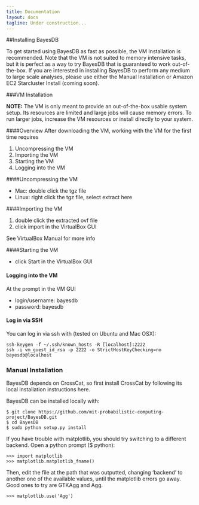 ```yaml
---
title: Documentation
layout: docs
tagline: Under construction...
---
```


##Installing BayesDB

To get started using BayesDB as fast as possible, the VM Installation is recommended. Note that the VM is not suited to memory intensive tasks, but it is perfect as a way to try BayesDB that is guaranteed to work out-of-the-box. If you are interested in installing BayesDB to perform any medium to large scale analyses, please use either the Manual Installation or Amazon EC2 Starcluster Install (coming soon).

###VM Installation

**NOTE:**
The VM is only meant to provide an out-of-the-box usable system setup. Its resources are limited and large jobs will cause memory errors. To run larger jobs, increase the VM resources or install directly to your system.

####Overview
After downloading the VM, working with the VM for the first time requires

1. Uncompressing the VM
2. Importing the VM
3. Starting the VM
4. Logging into the VM

####Uncompressing the VM
- Mac: double click the tgz file
- Linux: right click the tgz file, select extract here

####Importing the VM

1. double click the extracted ovf file
2. click import in the VirtualBox GUI

See VirtualBox Manual for more info

####Starting the VM

- click Start in the VirtualBox GUI

#### Logging into the VM

At the prompt in the VM GUI

- login/username: bayesdb
- password: bayesdb

#### Log in via SSH

You can log in via ssh with (tested on Ubuntu and Mac OSX):

    ssh-keygen -f ~/.ssh/known_hosts -R [localhost]:2222
    ssh -i vm_guest_id_rsa -p 2222 -o StrictHostKeyChecking=no bayesdb@localhost

### Manual Installation

BayesDB depends on CrossCat, so first install CrossCat by following its local installation instructions here.

BayesDB can be installed locally with:

    $ git clone https://github.com/mit-probabilistic-computing-project/BayesDB.git
    $ cd BayesDB
    $ sudo python setup.py install

If you have trouble with matplotlib, you should try switching to a different backend. Open a python prompt ($ python):

    >>> import matplotlib
    >>> matplotlib.matplotlib_fname()

Then, edit the file at the path that was outputted, changing ‘backend’ to another one of the available values, until the matplotlib errors go away. Good ones to try are GTKAgg and Agg.

    >>> matplotlib.use('Agg')
